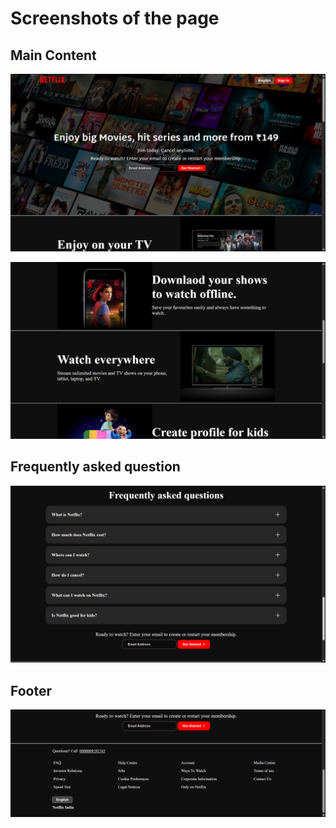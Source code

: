# Screenshots of the page

## Main Content
![main content image 1](/ScreenShots/main%20content%201.png)

![main content image 2](/ScreenShots/main%20content%202.png)

## Frequently asked question
![FAQ](/ScreenShots/faq.png)

## Footer
![Footer](/ScreenShots/footer.png)



